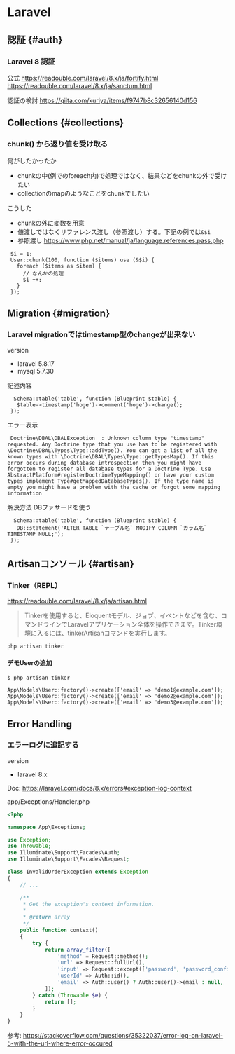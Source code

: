 # Laravel

## 認証 {#auth}

### Laravel 8 認証

公式
https://readouble.com/laravel/8.x/ja/fortify.html
https://readouble.com/laravel/8.x/ja/sanctum.html

認証の検討
https://qiita.com/kuriya/items/f9747b8c32656140d156

## Collections {#collections}

### chunk() から返り値を受け取る

何がしたかったか
- chunkの中(例でのforeach内)で処理ではなく、結果などをchunkの外で受けたい
- collectionのmapのようなことをchunkでしたい

こうした
- chunkの外に変数を用意
- 値渡しではなくリファレンス渡し（参照渡し）する。下記の例では`&$i`
- 参照渡し https://www.php.net/manual/ja/language.references.pass.php

```
 $i = 1;
 User::chunk(100, function ($items) use (&$i) {
   foreach ($items as $item) {
     // なんかの処理
     $i ++;
   }
 });
```

## Migration {#migration}

### Laravel migrationではtimestamp型のchangeが出来ない

version
- laravel 5.8.17
- mysql 5.7.30

記述内容
```
  Schema::table('table', function (Blueprint $table) {
   $table->timestamp('hoge')->comment('hoge')->change();
 });
```

エラー表示
```
 Doctrine\DBAL\DBALException  : Unknown column type "timestamp" requested. Any Doctrine type that you use has to be registered with \Doctrine\DBAL\Types\Type::addType(). You can get a list of all the known types with \Doctrine\DBAL\Types\Type::getTypesMap(). If this error occurs during database introspection then you might have forgotten to register all database types for a Doctrine Type. Use AbstractPlatform#registerDoctrineTypeMapping() or have your custom types implement Type#getMappedDatabaseTypes(). If the type name is empty you might have a problem with the cache or forgot some mapping information
```

解決方法
DBファサードを使う
```
  Schema::table('table', function (Blueprint $table) {
   DB::statement('ALTER TABLE `テーブル名` MODIFY COLUMN `カラム名` TIMESTAMP NULL;');
 });
```

## Artisanコンソール {#artisan}

### Tinker（REPL）

https://readouble.com/laravel/8.x/ja/artisan.html

> Tinkerを使用すると、Eloquentモデル、ジョブ、イベントなどを含む、コマンドラインでLaravelアプリケーション全体を操作できます。Tinker環境に入るには、tinkerArtisanコマンドを実行します。

```
php artisan tinker
```

#### デモUserの追加

```
$ php artisan tinker

App\Models\User::factory()->create(['email' => 'demo1@example.com']);
App\Models\User::factory()->create(['email' => 'demo2@example.com']);
App\Models\User::factory()->create(['email' => 'demo3@example.com']);
```

## Error Handling

### エラーログに追記する

version
- laravel 8.x

Doc: https://laravel.com/docs/8.x/errors#exception-log-context

app/Exceptions/Handler.php
```php
<?php

namespace App\Exceptions;

use Exception;
use Throwable;
use Illuminate\Support\Facades\Auth;
use Illuminate\Support\Facades\Request;

class InvalidOrderException extends Exception
{
    // ...

    /**
     * Get the exception's context information.
     *
     * @return array
     */
    public function context()
    {
        try {
            return array_filter([
                'method' = Request::method();
                'url' => Request::fullUrl(),
                'input' => Request::except(['password', 'password_confirmation']),
                'userId' => Auth::id(),
                'email' => Auth::user() ? Auth::user()->email : null,
            ]);
        } catch (Throwable $e) {
            return [];
        }
    }
}
```

参考: https://stackoverflow.com/questions/35322037/error-log-on-laravel-5-with-the-url-where-error-occured

